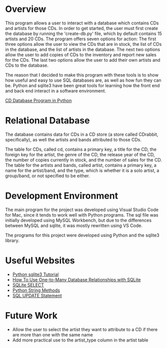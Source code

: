 # Overview

This program allows a user to interact with a database which contains CDs and artists for those CDs. In order to get started, the user must first create the database by running the 'create-db.py' file, which by default contains 15 artists and 20 CDs.
The program offers seven options for action: The first three options allow the user to view the CDs that are in stock, the list of CDs in the database, and the list of artists in the database. The next two options allow the user to add copies of CDs to the inventory and report new sales for the CDs. The last two options allow the user to add their own artists and CDs to the database.

The reason that I decided to make this program with these tools is to show how useful and easy to use SQL databases are, as well as how fun they can be. Python and sqlite3 have been great tools for learning how the front end and back end interact in a software environment.

[CD Database Program in Python](https://www.youtube.com/watch?v=9l9gGHLWSWA)

# Relational Database

The database contains data for CDs in a CD store (a store called CDrabbit, specifically), as well the artists and bands attributed to those CDs.

The table for CDs, called cd, contains a primary key, a title for the CD, the foreign key for the artist, the genre of the CD, the release year of the CD, the number of copies currently in stock, and the number of sales for the CD. The table for the artists and bands, called artist, contains a primary key, a name for the artist/band, and the type, which is whether it is a solo artist, a group/band, or not specified to be either.

# Development Environment

The main program for the project was developed using Visual Studio Code for Mac, since it tends to work well with Python programs. The sql file was initially developed using MySQL Workbench, but due to the differences between MySQL and sqlite, it was mostly rewritten using VS Code.

The programs for this project were developed using Python and the sqlite3 library.

# Useful Websites

- [Python sqlite3 Tutorial](https://docs.python.org/3/library/sqlite3.html#tutorial)
- [How To Use One-to-Many Database Relationships with SQLite](https://www.digitalocean.com/community/tutorials/how-to-use-one-to-many-database-relationships-with-flask-and-sqlite)
- [SQLite SELECT](https://www.sqlite.org/lang_select.html)
- [Python String Methods](https://www.w3schools.com/python/python_ref_string.asp)
- [SQL UPDATE Statement](https://www.w3schools.com/sql/sql_update.asp)

# Future Work

- Allow the user to select the artist they want to attribute to a CD if there are more than one with the same name
- Add more practical use to the artist_type column in the artist table
